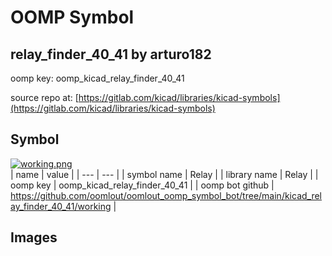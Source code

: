 # OOMP Symbol  
## relay_finder_40_41  by arturo182  
  
oomp key: oomp_kicad_relay_finder_40_41  
  
source repo at: [https://gitlab.com/kicad/libraries/kicad-symbols](https://gitlab.com/kicad/libraries/kicad-symbols)  
## Symbol  
  
[![working.png](working_600.png)](working.png)  
| name | value | 
| --- | --- | 
| symbol name | Relay | 
| library name | Relay | 
| oomp key | oomp_kicad_relay_finder_40_41 | 
| oomp bot github | https://github.com/oomlout/oomlout_oomp_symbol_bot/tree/main/kicad_relay_finder_40_41/working | 
## Images  
